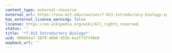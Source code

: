```yaml
---
content_type: external-resource
external_url: https://ocw.mit.edu/courses/7-013-introductory-biology-spring-2018/
has_external_license_warning: false
license: https://en.wikipedia.org/wiki/All_rights_reserved
status: ''
title: '*7.013 Introductory Biology*'
uid: 808664a7-5879-4606-955b-ba2f73ff49ed
wayback_url: ''
---
```

